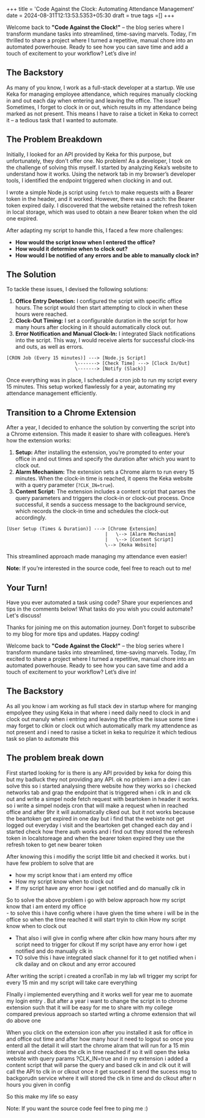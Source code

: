 +++
title = 'Code Against the Clock: Automating Attendance Management'
date = 2024-08-31T12:13:53.5353+05:30
draft = true
tags =[]
+++ 

Welcome back to **"Code Against the Clock!"** – the blog series where I transform mundane tasks into streamlined, time-saving marvels. Today, I'm thrilled to share a project where I turned a repetitive, manual chore into an automated powerhouse. Ready to see how you can save time and add a touch of excitement to your workflow? Let’s dive in!

## The Backstory

As many of you know, I work as a full-stack developer at a startup. We use Keka for managing employee attendance, which requires manually clocking in and out each day when entering and leaving the office. The issue? Sometimes, I forget to clock in or out, which results in my attendance being marked as not present. This means I have to raise a ticket in Keka to correct it – a tedious task that I wanted to automate.

## The Problem Breakdown

Initially, I looked for an API provided by Keka for this purpose, but unfortunately, they don't offer one. No problem! As a developer, I took on the challenge of solving this myself. I started by analyzing Keka’s website to understand how it works. Using the network tab in my browser’s developer tools, I identified the endpoint triggered when clocking in and out.

I wrote a simple Node.js script using `fetch` to make requests with a Bearer token in the header, and it worked. However, there was a catch: the Bearer token expired daily. I discovered that the website retained the refresh token in local storage, which was used to obtain a new Bearer token when the old one expired.

After adapting my script to handle this, I faced a few more challenges:
- **How would the script know when I entered the office?**
- **How would it determine when to clock out?**
- **How would I be notified of any errors and be able to manually clock in?**

## The Solution

To tackle these issues, I devised the following solutions:

1. **Office Entry Detection:** I configured the script with specific office hours. The script would then start attempting to clock in when these hours were reached.
2. **Clock-Out Timing:** I set a configurable duration in the script for how many hours after clocking in it should automatically clock out.
3. **Error Notification and Manual Clock-In:** I integrated Slack notifications into the script. This way, I would receive alerts for successful clock-ins and outs, as well as errors.

```
[CRON Job (Every 15 minutes)] ---> [Node.js Script]
                         \-------> [Check Time] ---> [Clock In/Out]
                         \-------> [Notify (Slack)]
```

Once everything was in place, I scheduled a cron job to run my script every 15 minutes. This setup worked flawlessly for a year, automating my attendance management efficiently.

## Transition to a Chrome Extension

After a year, I decided to enhance the solution by converting the script into a Chrome extension. This made it easier to share with colleagues. Here’s how the extension works:

1. **Setup:** After installing the extension, you’re prompted to enter your office in and out times and specify the duration after which you want to clock out.
2. **Alarm Mechanism:** The extension sets a Chrome alarm to run every 15 minutes. When the clock-in time is reached, it opens the Keka website with a query parameter (`?CLK_IN=true`).
3. **Content Script:** The extension includes a content script that parses the query parameters and triggers the clock-in or clock-out process. Once successful, it sends a success message to the background service, which records the clock-in time and schedules the clock-out accordingly.

```
[User Setup (Times & Duration)] ---> [Chrome Extension]
                                    |   \--> [Alarm Mechanism]
                                    |   \--> [Content Script]
                                    \--> [Keka Website]
```

This streamlined approach made managing my attendance even easier!

**Note:** If you’re interested in the source code, feel free to reach out to me!

## Your Turn!

Have you ever automated a task using code? Share your experiences and tips in the comments below! What tasks do you wish you could automate? Let's discuss!

Thanks for joining me on this automation journey. Don’t forget to subscribe to my blog for more tips and updates. Happy coding!
















Welcome back to **"Code Against the Clock!"** – the blog series where I transform mundane tasks into streamlined, time-saving marvels. Today, I’m excited to share a project where I turned a repetitive, manual chore into an automated powerhouse. Ready to see how you can save time and add a touch of excitement to your workflow? Let’s dive in!

## The Backstory
As all you know i am working as full stack dev in startup where for manging empolyee they using Keka in that  where i need daily need to clock in and clock out manuly when i entring and leaving the office the issue some time i may forget to clkin or clock out which automatically mark my attendence as not present and i need to rasise a ticket in keka to requlrize it which tedious task so plan to automate this

## The problem break down

First started looking for is there is any API provided by keka for doing this but my badluck they not providing any API. ok no prblem i am a dev i can solve this so i started analysing there website how they works so i checked networks tab and grap the endpoint that is triggered when i clk in and clk out and write a simpel node fetch request with beartoken in header it works. so i write a simpel nodejs cron that will make a request when in reached office and after 9hr it will automatically clked out. but it not works because the  beartoken get expired in one day but i find that the webiste not get logged out everyday i visit and the beartoken get changed each day and i started check how there auth works and i find out they stored the referesh token in localstoreage and when the bearer token expired they use the refresh token to get new bearer token 

After knowing this i modifiy the script little bit and checked it works. but i have few problem to solve that are 
 - how my script know that  i am enterd my office 
 - How my script know when to clock out
 - If my script have any error how i get notified and do manually clk in 


So to solve the above problem i go with below approach 
how my script know that  i am enterd my office  
	- to solve this i have config where i have given the time where i will be in the office so when the time reached it will start tryin to clkin
 How my script know when to clock out
 - That also i will give in config where after clkin how many hours after my script need to trigger for clkout 
 If my script have any error how i get notified and do manually clk in 
 - TO solve this i have integrated slack channel for it to get notified when i clk dailay and on clkout and any error accoured

After writing the script i created a cronTab in my lab wll trigger my script for every 15 min and my script will take care everything 

FInally i implemented everything and it works well for year me to auomate my login  entry .
But after a year i want to change the script in to chrome extension such that it will be easy for me to share with my college compared previous approach so started wrting a chrome extension that wil do above one 

When you click on the extension icon after you installed it ask for office in and office out time and after how many hour it need to logout so once you enterd all the detail it will start the chrome alram that will run for a 15 min interval and check does the clk in time reached if so it will open the keka website with query params ?CLK_IN=true and in my extension i added a content script that will parse the query and based clk in and clk out it will call the API to clk in or clkout once it get sucesed it send the sucess msg to backgorudn service where it will stored the clk in time and do clkout after n hours you given in config

So this make my life so easy 

Note: If you want the source code feel free to ping me :)

